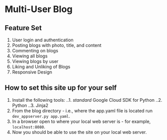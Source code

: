 # Multi-User Blog

## Feature Set
1. User login and authentication
2. Posting blogs with photo, title, and content
3. Commenting on blogs
4. Viewing all blogs
5. Viewing blogs by user
6. Liking and Unliking of Blogs
7. Responsive Design

## How to set this site up for your self

1. Install the following tools:
..1. *standard* Google Cloud SDK for Python
..2. Python
..3. Jinja2
2. From the blog directory - i.e., where the app.yaml file is located run `dev_appserver.py app.yaml`.
3. In a browser open to where your local web server is - for example, `localhost:8080`.
4. Now you should be able to use the site on your local web server.
